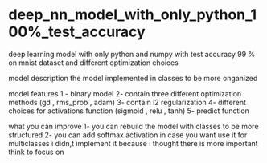 # deep_nn_model_with_only_python_100%_test_accuracy
deep learning model with only python and numpy with test accuracy 99 % on mnist dataset and different optimization choices

model description
the model implemented in classes to be more onganized 

model features
1 - binary model 
2- contain three different optimization methods (gd , rms_prob , adam) 
3- contain l2 regularization 
4- different choices for activations function (sigmoid , relu , tanh) 5- predict function

what you can improve
1- you can rebuild the model with classes to be more structured 2- you can add softmax activation in case you want use it for multiclasses i didn,t implement it because i thought there is more important think to focus on

